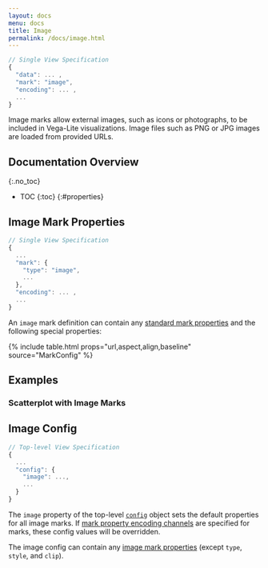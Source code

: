 ```yaml
---
layout: docs
menu: docs
title: Image
permalink: /docs/image.html
---
```


```js
// Single View Specification
{
  "data": ... ,
  "mark": "image",
  "encoding": ... ,
  ...
}
```

Image marks allow external images, such as icons or photographs, to be included in Vega-Lite visualizations. Image files such as PNG or JPG images are loaded from provided URLs.

## Documentation Overview

{:.no_toc}

<!-- prettier-ignore -->
- TOC
{:toc}
{:#properties}

## Image Mark Properties

```js
// Single View Specification
{
  ...
  "mark": {
    "type": "image",
    ...
  },
  "encoding": ... ,
  ...
}
```

An `image` mark definition can contain any [standard mark properties](mark.html#mark-def) and the following special properties:

{% include table.html props="url,aspect,align,baseline" source="MarkConfig" %}

## Examples

### Scatterplot with Image Marks

<span class="vl-example" data-name="scatter_image"></span>

## Image Config

```js
// Top-level View Specification
{
  ...
  "config": {
    "image": ...,
    ...
  }
}
```

The `image` property of the top-level [`config`](config.html) object sets the default properties for all image marks. If [mark property encoding channels](encoding.html#mark-prop) are specified for marks, these config values will be overridden.

The image config can contain any [image mark properties](#properties) (except `type`, `style`, and `clip`).
